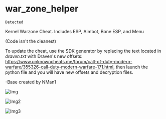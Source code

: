 # war_zone_helper

``Detected``

Kernel Warzone Cheat. Includes ESP, Aimbot, Bone ESP, and Menu

(Code isn't the cleanest)

To update the cheat, use the SDK generator by replacing the text located in *draven.txt* with Draven's new offsets: https://www.unknowncheats.me/forum/call-of-duty-modern-warfare/355326-call-duty-modern-warfare-171.html, then launch the python file and you will have new offsets and decryption files.

-Base created by NMan1

![Img](https://media.discordapp.net/attachments/618950781281763371/885708207543169114/unknown.png?width=1202&height=676)

![Img2](https://media.discordapp.net/attachments/865075371912855592/885370857273299025/image0.png?width=1202&height=676)

![Img3](https://media.discordapp.net/attachments/814290657023098880/899401757388578857/unknown.png?width=1055&height=676)
